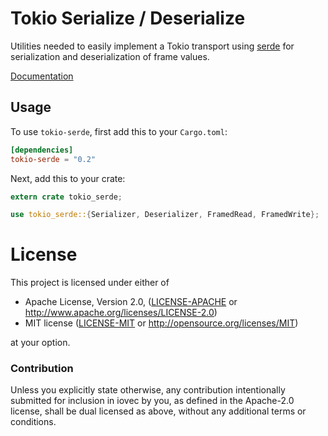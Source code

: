 # Tokio Serialize / Deserialize

Utilities needed to easily implement a Tokio transport using [serde] for
serialization and deserialization of frame values.

[Documentation](https://carllerche.github.io/tokio-serde/tokio_serde/index.html)

## Usage

To use `tokio-serde`, first add this to your `Cargo.toml`:

```toml
[dependencies]
tokio-serde = "0.2"
```

Next, add this to your crate:

```rust
extern crate tokio_serde;

use tokio_serde::{Serializer, Deserializer, FramedRead, FramedWrite};
```

[serde]: https://serde.rs

# License

This project is licensed under either of

 * Apache License, Version 2.0, ([LICENSE-APACHE](LICENSE-APACHE) or
   http://www.apache.org/licenses/LICENSE-2.0)
 * MIT license ([LICENSE-MIT](LICENSE-MIT) or
   http://opensource.org/licenses/MIT)

at your option.

### Contribution

Unless you explicitly state otherwise, any contribution intentionally submitted
for inclusion in iovec by you, as defined in the Apache-2.0 license, shall be
dual licensed as above, without any additional terms or conditions.
